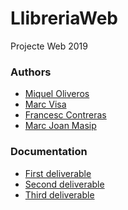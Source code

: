 # LlibreriaWeb
Projecte Web 2019

### Authors ###
* [Miquel Oliveros](https://github.com/MiquelOliveros)
* [Marc Visa](https://github.com/mvp17)
* [Francesc Contreras](https://github.com/elskater98)
* [Marc Joan Masip](https://github.com/Drakitus)

### Documentation ###
- [First deliverable](https://github.com/projecteweb-fjmm/LlibreriaWeb/blob/master/deliverable1.md)
- [Second deliverable]()
- [Third deliverable]()

